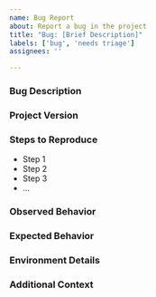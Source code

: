 ```yaml
---
name: Bug Report
about: Report a bug in the project
title: "Bug: [Brief Description]"
labels: ['bug', 'needs triage']
assignees: ''

---
```


<!-- Before submitting, please check if an existing open or closed issue already reports this bug. -->


### Bug Description
<!-- Briefly describe the bug you encountered, including any relevant error messages. -->


### Project Version
<!-- Specify the version of the project you are using. -->


### Steps to Reproduce
<!-- Provide detailed steps to reproduce the issue, including any configuration settings. -->
- Step 1
- Step 2
- Step 3
- ...


### Observed Behavior
<!-- Describe the actual behavior, including logs, errors, or unexpected results. -->


### Expected Behavior
<!-- Describe what you expected to happen. -->


### Environment Details
<!-- Provide relevant details such as OS (Windows, Mac, Amazon Linux, etc.), SDK configuration, and any other relevant environment details. -->


### Additional Context
<!-- Include any other information that may help diagnose the issue. -->